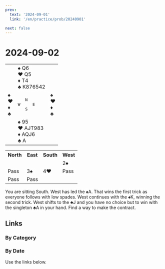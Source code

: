 ```yaml
---
prev:
  text: '2024-09-01'
  link: '/en/practice/prob/20240901'

next: false
---
```


# 2024-09-02

<table class="deal">
	<tr>
		<td></td>
		<td>♠ Q6<br>♥ Q5<br>♦ T4<br>♣ K876542</td>
		<td></td>
	</tr>
	<tr>
		<td>♠ <br>♥ <br>♦ <br>♣ </td>
		<td><pre>   N<br>W     E<br>   S</pre></td>
		<td>♠ <br>♥ <br>♦ <br>♣ </td>
	</tr>
	<tr>
		<td></td>
		<td>♠ 95<br>♥ AJT983<br>♦ AQJ6<br>♣ A</td>
		<td></td>
	</tr>
</table>

<table class="auction">
	<tr>
		<th>North</th>
		<th>East</th>
		<th>South</th>
		<th>West</th>
	</tr>
	<tr>
		<td></td>
		<td></td>
		<td></td>
		<td>2♠</td>
	</tr>
	<tr>
		<td>Pass</td>
		<td>3♠</td>
		<td>4♥</td>
		<td>Pass</td>
	</tr>
	<tr>
		<td>Pass</td>
		<td>Pass</td>
		<td></td>
		<td></td>
	</tr>
</table>

You are sitting South. West has led the ♠A. That wins the first trick as everyone follows with low spades. West continues with the ♠K, winning the second trick. West shifts to the ♣J and you have no choice but to win with the singleton ♣A in your hand. Find a way to make the contract. 

## Links

[<Badge type="tip" text="Check Solution"/>](/en/learning/prob/20240902)

### By Category

[<Badge type="tip" text="<--"/>](/en/practice/prob/20240831)
[<Badge type="tip" text="Calendar"/>](/en/practice/calendar/202408)
[<Badge type="info" text="-->"/>](/en/practice/prob/20240902#links)

### By Date

Use the links below.